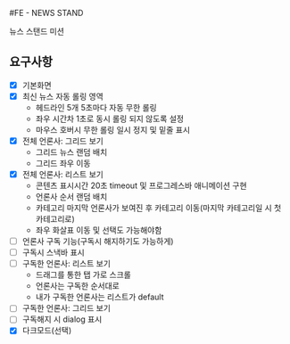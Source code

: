 #FE - NEWS STAND

뉴스 스탠드 미션

## 요구사항

- [x] 기본화면
- [x] 최신 뉴스 자동 롤링 영역
  - 헤드라인 5개 5초마다 자동 무한 롤링
  - 좌우 시간차 1초로 동시 롤링 되지 않도록 설정
  - 마우스 호버시 무한 롤링 일시 정지 및 밑줄 표시
- [x] 전체 언론사: 그리드 보기
  - 그리드 뉴스 랜덤 배치
  - 그리드 좌우 이동
- [x] 전체 언론사: 리스트 보기
  - 콘텐츠 표시시간 20초 timeout 및 프로그레스바 애니메이션 구현
  - 언론사 순서 랜덤 배치
  - 카테고리 마지막 언론사가 보여진 후 카테고리 이동(마지막 카테고리일 시 첫 카테고리로)
  - 좌우 화살표 이동 및 선택도 가능해야함
- [ ] 언론사 구독 기능(구독시 해지하기도 가능하게)
- [ ] 구독시 스낵바 표시
- [ ] 구독한 언론사: 리스트 보기
  - 드래그를 통한 탭 가로 스크롤
  - 언론사는 구독한 순서대로
  - 내가 구독한 언론사는 리스트가 default
- [ ] 구독한 언론사: 그리드 보기
- [ ] 구독해지 시 dialog 표시
- [x] 다크모드(선택)
